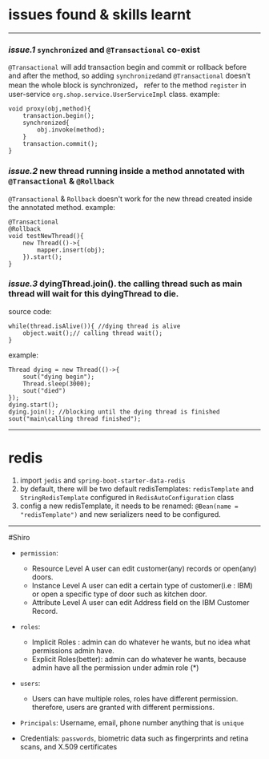 
# issues found & skills learnt

---
### *issue.1* `synchronized` and `@Transactional` co-exist
`@Transactional` will add transaction begin and commit or rollback before and after the method,
so adding `synchronized`and `@Transactional` doesn't mean the whole block is synchronized，
refer to the method  `register` in user-service `org.shop.service.UserServiceImpl` class.  example:

    void proxy(obj,method){
        transaction.begin();
        synchronized{
            obj.invoke(method);
        }
        transaction.commit();
    }
### *issue.2* new thread running inside a method annotated with  `@Transactional` & `@Rollback`
`@Transactional` & `Rollback` doesn't work for the new thread created inside the annotated method. example:
   
    @Transactional
    @Rollback
    void testNewThread(){
        new Thread(()->{
            mapper.insert(obj);
        }).start();
    }
### 

### *issue.3* dyingThread.join(). the calling thread such as main thread will wait for this  dyingThread to die.
source code:

    while(thread.isAlive()){ //dying thread is alive
        object.wait();// calling thread wait();
    }

example:

    Thread dying = new Thread(()->{
        sout("dying begin");
        Thread.sleep(3000);
        sout("died")
    });
    dying.start();
    dying.join(); //blocking until the dying thread is finished
    sout("main\calling thread finished");

---

# redis  
1.  import `jedis` and `spring-boot-starter-data-redis`
2.  by default, there will be two default redisTemplates: `redisTemplate` and `StringRedisTemplate` configured in `RedisAutoConfiguration` class 
3.  config a new redisTemplate, it needs to be renamed: `@Bean(name = "redisTemplate")` and new serializers need to be configured. 
        
---
#Shiro
    
* `permission`:
    * Resource Level  A user can edit customer(any) records or open(any) doors. 
    * Instance Level  A user can edit a certain type of customer(i.e : IBM) or open a specific type of door such as kitchen door.
    * Attribute Level A user can edit Address field on the IBM Customer Record.
    
* `roles`: 
    * Implicit Roles : admin can do whatever he wants, but no idea what permissions admin have. 
    * Explicit Roles(better): admin can do whatever he wants, because admin have all the permission under admin role (*)
* `users`:
    * Users can have multiple roles, roles have different permission. therefore, users are granted with different permissions.

* `Principals`:
    Username, email, phone number anything that is `unique` 
* Credentials: `passwords`, biometric data such as fingerprints and retina scans, and X.509 certificates